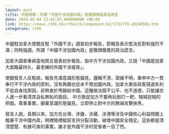 ```yaml
---
layout: post
title: 中國使館：所謂「中國干涉加國內政」是徹頭徹尾政治謊言
date: 2024-05-04 13:42:47.000000000 +08:00
link: https://news.rthk.hk/rthk/ch/component/k2/1751779-20240504.htm
categories: rthk
---
```


中國駐加拿大使館反駁「外國干涉」調查初步報告，對報告表示堅決反對和強烈不滿；同時強調，所謂「中國干涉加國內政」是徹頭徹尾的政治謊言。 

加拿大調查專員當地周五發表初步報告，指中方干涉加國內政，又說「中國是加拿大面臨最持久、最老練的外國干涉威脅」。

使館發言人反駁說，報告充滿意識形態偏見，邏輯不清，證據不明，重申中方一貫奉行不干涉內政的原則，沒有興趣也從未干預加國內政。加拿大某些政客競選失利不從自身找原因，卻熱衷於甩鍋給中國。這種做法既不公平、也不道德，只能讓世人進一步看清其自私無恥的面目。 中方敦促加方不要再玩倒打一耙、賊喊捉賊的把戲，尊重事實，摒棄意識形態偏見，立即停止對中方的無端攻擊抹黑。

發言人說，長期以來，加方在台灣、涉疆、涉藏、涉港等涉及中國核心利益問題上粗暴干涉中國內政，明裡暗裡縱容支持分裂活動，破壞中國安全穩定。這些都是清清楚楚、有據可查的事實。誰才是外國干涉的受害者一目了然。
